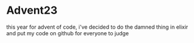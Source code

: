 # Advent23

this year for advent of code, i've decided to do the damned thing in elixir and put my code on github for everyone to judge